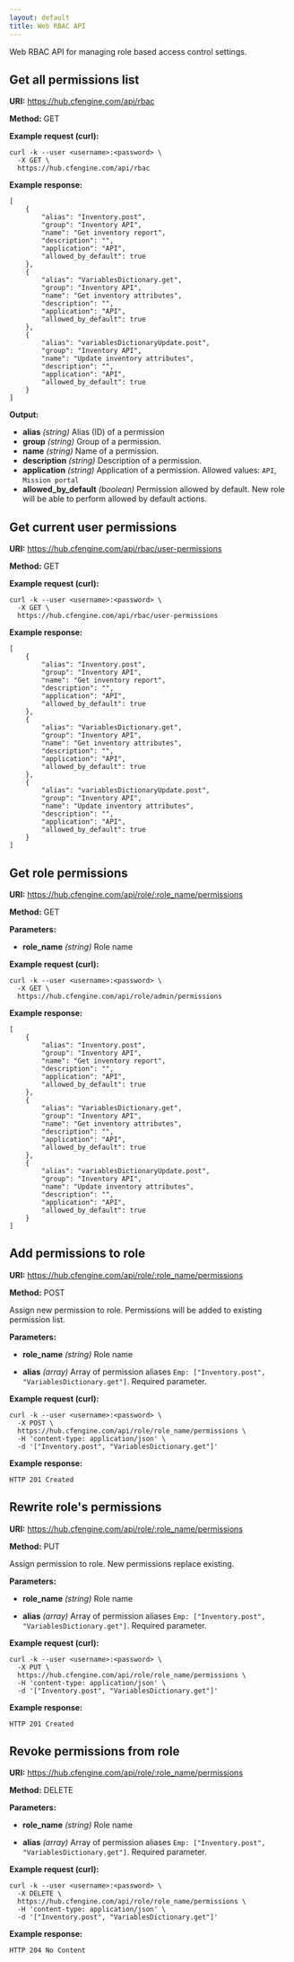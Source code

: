 ```yaml
---
layout: default
title: Web RBAC API
---
```


Web RBAC API for managing role based access control settings.

## Get all permissions list

**URI:** https://hub.cfengine.com/api/rbac

**Method:** GET

**Example request (curl):**

```
curl -k --user <username>:<password> \
  -X GET \
  https://hub.cfengine.com/api/rbac
```

**Example response:**

```
[
    {
        "alias": "Inventory.post",
        "group": "Inventory API",
        "name": "Get inventory report",
        "description": "",
        "application": "API",
        "allowed_by_default": true
    },
    {
        "alias": "VariablesDictionary.get",
        "group": "Inventory API",
        "name": "Get inventory attributes",
        "description": "",
        "application": "API",
        "allowed_by_default": true
    },
    {
        "alias": "variablesDictionaryUpdate.post",
        "group": "Inventory API",
        "name": "Update inventory attributes",
        "description": "",
        "application": "API",
        "allowed_by_default": true
    }
]
```

**Output:**

- **alias** _(string)_
  Alias (ID) of a permission
- **group** _(string)_
  Group of a permission.
- **name** _(string)_
  Name of a permission.
- **description** _(string)_
  Description of a permission.
- **application** _(string)_
  Application of a permission. Allowed values: `API`, `Mission portal`
- **allowed_by_default** _(boolean)_
  Permission allowed by default. New role will be able to perform allowed by default actions.

## Get current user permissions

**URI:** https://hub.cfengine.com/api/rbac/user-permissions

**Method:** GET

**Example request (curl):**

```
curl -k --user <username>:<password> \
  -X GET \
  https://hub.cfengine.com/api/rbac/user-permissions
```

**Example response:**

```
[
    {
        "alias": "Inventory.post",
        "group": "Inventory API",
        "name": "Get inventory report",
        "description": "",
        "application": "API",
        "allowed_by_default": true
    },
    {
        "alias": "VariablesDictionary.get",
        "group": "Inventory API",
        "name": "Get inventory attributes",
        "description": "",
        "application": "API",
        "allowed_by_default": true
    },
    {
        "alias": "variablesDictionaryUpdate.post",
        "group": "Inventory API",
        "name": "Update inventory attributes",
        "description": "",
        "application": "API",
        "allowed_by_default": true
    }
]
```

## Get role permissions

**URI:** https://hub.cfengine.com/api/role/:role_name/permissions

**Method:** GET

**Parameters:**

- **role_name** _(string)_
  Role name

**Example request (curl):**

```
curl -k --user <username>:<password> \
  -X GET \
  https://hub.cfengine.com/api/role/admin/permissions
```

**Example response:**

```
[
    {
        "alias": "Inventory.post",
        "group": "Inventory API",
        "name": "Get inventory report",
        "description": "",
        "application": "API",
        "allowed_by_default": true
    },
    {
        "alias": "VariablesDictionary.get",
        "group": "Inventory API",
        "name": "Get inventory attributes",
        "description": "",
        "application": "API",
        "allowed_by_default": true
    },
    {
        "alias": "variablesDictionaryUpdate.post",
        "group": "Inventory API",
        "name": "Update inventory attributes",
        "description": "",
        "application": "API",
        "allowed_by_default": true
    }
]
```

## Add permissions to role

**URI:** https://hub.cfengine.com/api/role/:role_name/permissions

**Method:** POST

Assign new permission to role. Permissions will be added to existing permission list.

**Parameters:**

- **role_name** _(string)_
  Role name

- **alias** _(array)_
  Array of permission aliases `Emp: ["Inventory.post", "VariablesDictionary.get"]`. Required parameter.

**Example request (curl):**

```
curl -k --user <username>:<password> \
  -X POST \
  https://hub.cfengine.com/api/role/role_name/permissions \
  -H 'content-type: application/json' \
  -d '["Inventory.post", "VariablesDictionary.get"]'
```

**Example response:**

```
HTTP 201 Created
```

## Rewrite role's permissions

**URI:** https://hub.cfengine.com/api/role/:role_name/permissions

**Method:** PUT

Assign permission to role. New permissions replace existing.

**Parameters:**

- **role_name** _(string)_
  Role name

- **alias** _(array)_
  Array of permission aliases `Emp: ["Inventory.post", "VariablesDictionary.get"]`. Required parameter.

**Example request (curl):**

```
curl -k --user <username>:<password> \
  -X PUT \
  https://hub.cfengine.com/api/role/role_name/permissions \
  -H 'content-type: application/json' \
  -d '["Inventory.post", "VariablesDictionary.get"]'
```

**Example response:**

```
HTTP 201 Created
```

## Revoke permissions from role

**URI:** https://hub.cfengine.com/api/role/:role_name/permissions

**Method:** DELETE

**Parameters:**

- **role_name** _(string)_
  Role name

- **alias** _(array)_
  Array of permission aliases `Emp: ["Inventory.post", "VariablesDictionary.get"]`. Required parameter.

**Example request (curl):**

```
curl -k --user <username>:<password> \
  -X DELETE \
  https://hub.cfengine.com/api/role/role_name/permissions \
  -H 'content-type: application/json' \
  -d '["Inventory.post", "VariablesDictionary.get"]'
```

**Example response:**

```
HTTP 204 No Content
```

